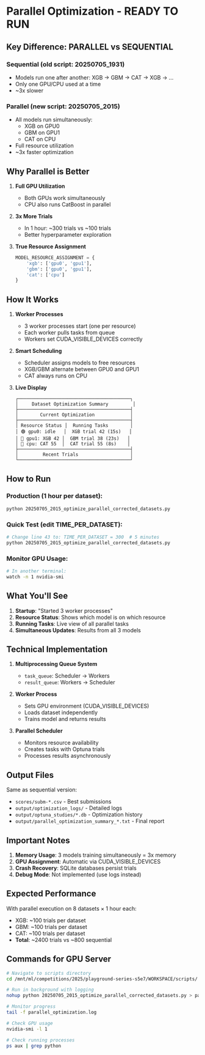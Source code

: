 # Parallel Optimization - READY TO RUN

## Key Difference: PARALLEL vs SEQUENTIAL

### Sequential (old script: 20250705_1931)
- Models run one after another: XGB → GBM → CAT → XGB → ...
- Only one GPU/CPU used at a time
- ~3x slower

### Parallel (new script: 20250705_2015) 
- All models run simultaneously:
  - XGB on GPU0
  - GBM on GPU1  
  - CAT on CPU
- Full resource utilization
- ~3x faster optimization

## Why Parallel is Better

1. **Full GPU Utilization**
   - Both GPUs work simultaneously
   - CPU also runs CatBoost in parallel
   
2. **3x More Trials**
   - In 1 hour: ~300 trials vs ~100 trials
   - Better hyperparameter exploration
   
3. **True Resource Assignment**
   ```python
   MODEL_RESOURCE_ASSIGNMENT = {
       'xgb': ['gpu0', 'gpu1'],
       'gbm': ['gpu0', 'gpu1'], 
       'cat': ['cpu']
   }
   ```

## How It Works

1. **Worker Processes**
   - 3 worker processes start (one per resource)
   - Each worker pulls tasks from queue
   - Workers set CUDA_VISIBLE_DEVICES correctly

2. **Smart Scheduling**
   - Scheduler assigns models to free resources
   - XGB/GBM alternate between GPU0 and GPU1
   - CAT always runs on CPU

3. **Live Display**
   ```
   ┌─────────────────────────────────────────┐
   │     Dataset Optimization Summary         │
   ├─────────────────────────────────────────┤
   │        Current Optimization             │
   ├─────────────────────────────────────────┤
   │ Resource Status │  Running Tasks        │
   │ 🟢 gpu0: idle   │  XGB trial 42 (15s)   │
   │ 🔴 gpu1: XGB 42 │  GBM trial 38 (23s)   │
   │ 🔴 cpu: CAT 55  │  CAT trial 55 (8s)    │
   ├─────────────────────────────────────────┤
   │         Recent Trials                   │
   └─────────────────────────────────────────┘
   ```

## How to Run

### Production (1 hour per dataset):
```bash
python 20250705_2015_optimize_parallel_corrected_datasets.py
```

### Quick Test (edit TIME_PER_DATASET):
```bash
# Change line 43 to: TIME_PER_DATASET = 300  # 5 minutes
python 20250705_2015_optimize_parallel_corrected_datasets.py
```

### Monitor GPU Usage:
```bash
# In another terminal:
watch -n 1 nvidia-smi
```

## What You'll See

1. **Startup**: "Started 3 worker processes"
2. **Resource Status**: Shows which model is on which resource
3. **Running Tasks**: Live view of all parallel tasks
4. **Simultaneous Updates**: Results from all 3 models

## Technical Implementation

1. **Multiprocessing Queue System**
   - `task_queue`: Scheduler → Workers
   - `result_queue`: Workers → Scheduler

2. **Worker Process**
   - Sets GPU environment (CUDA_VISIBLE_DEVICES)
   - Loads dataset independently
   - Trains model and returns results

3. **Parallel Scheduler**
   - Monitors resource availability
   - Creates tasks with Optuna trials
   - Processes results asynchronously

## Output Files

Same as sequential version:
- `scores/subm-*.csv` - Best submissions
- `output/optimization_logs/` - Detailed logs
- `output/optuna_studies/*.db` - Optimization history
- `output/parallel_optimization_summary_*.txt` - Final report

## Important Notes

1. **Memory Usage**: 3 models training simultaneously = 3x memory
2. **GPU Assignment**: Automatic via CUDA_VISIBLE_DEVICES
3. **Crash Recovery**: SQLite databases persist trials
4. **Debug Mode**: Not implemented (use logs instead)

## Expected Performance

With parallel execution on 8 datasets × 1 hour each:
- XGB: ~100 trials per dataset
- GBM: ~100 trials per dataset  
- CAT: ~100 trials per dataset
- **Total**: ~2400 trials vs ~800 sequential

## Commands for GPU Server

```bash
# Navigate to scripts directory
cd /mnt/ml/competitions/2025/playground-series-s5e7/WORKSPACE/scripts/

# Run in background with logging
nohup python 20250705_2015_optimize_parallel_corrected_datasets.py > parallel_optimization.log 2>&1 &

# Monitor progress
tail -f parallel_optimization.log

# Check GPU usage
nvidia-smi -l 1

# Check running processes
ps aux | grep python
```